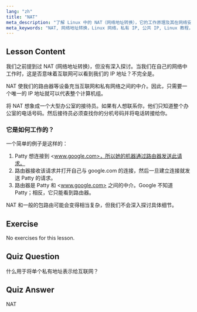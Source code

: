 ```yaml
---
lang: "zh"
title: "NAT"
meta_description: "了解 Linux 中的 NAT（网络地址转换），它的工作原理及其在网络安全中的作用。理解私有 IP 与公共 IP。Linux 网络指南。"
meta_keywords: "NAT, 网络地址转换，Linux 网络，私有 IP, 公共 IP, Linux 教程，初学者指南"
---
```


## Lesson Content

我们之前提到过 NAT (网络地址转换)，但没有深入探讨。当我们在自己的网络中工作时，这是否意味着互联网可以看到我们的 IP 地址？不完全是。

NAT 使我们的路由器等设备充当互联网和私有网络之间的中介。因此，只需要一个唯一的 IP 地址就可以代表整个计算机组。

将 NAT 想象成一个大型办公室的接待员。如果有人想联系你，他们只知道整个办公室的电话号码。然后接待员必须查找你的分机号码并将电话转接给你。

### 它是如何工作的？

一个简单的例子是这样的：

1. Patty 想连接到 <www.google.com>，所以她的机器通过路由器发送此请求。
2. 路由器接收该请求并打开自己与 google.com 的连接，然后一旦建立连接就发送 Patty 的请求。
3. 路由器是 Patty 和 <www.google.com> 之间的中介。Google 不知道 Patty；相反，它只能看到路由器。

NAT 和一般的包路由可能会变得相当复杂，但我们不会深入探讨具体细节。

## Exercise

No exercises for this lesson.

## Quiz Question

什么用于将单个私有地址表示给互联网？

## Quiz Answer

NAT
